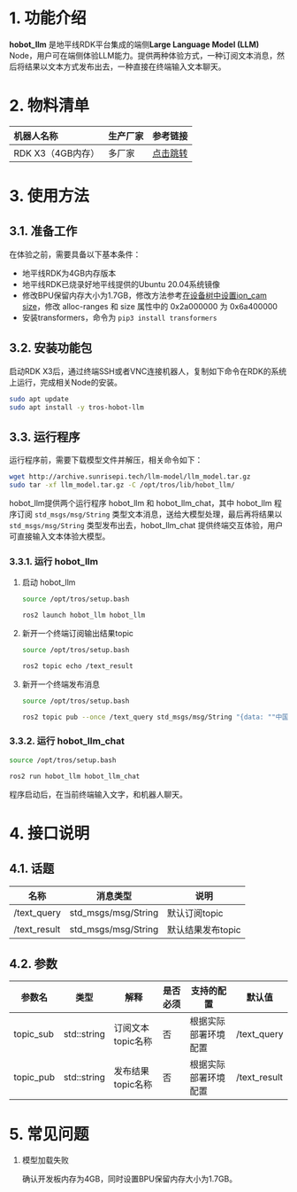 # 1. 功能介绍

**hobot_llm** 是地平线RDK平台集成的端侧**Large Language Model (LLM)** Node，用户可在端侧体验LLM能力。提供两种体验方式，一种订阅文本消息，然后将结果以文本方式发布出去，一种直接在终端输入文本聊天。

# 2. 物料清单

| 机器人名称        | 生产厂家 | 参考链接                                       |
| :---------------- | -------- | ---------------------------------------------- |
| RDK X3（4GB内存） | 多厂家   | [点击跳转](https://developer.horizon.cc/rdkx3) |

# 3. 使用方法

## 3.1. 准备工作

在体验之前，需要具备以下基本条件：

- 地平线RDK为4GB内存版本
- 地平线RDK已烧录好地平线提供的Ubuntu 20.04系统镜像
- 修改BPU保留内存大小为1.7GB，修改方法参考[在设备树中设置ion_cam size](https://developer.horizon.ai/api/v1/fileData/documents_rdk/system_software_development/driver_develop_guide/18-Memory_Managment_zh_CN.html#ion-cam-size)，修改 alloc-ranges 和 size 属性中的 0x2a000000 为 0x6a400000
- 安装transformers，命令为 `pip3 install transformers` 

## 3.2. 安装功能包

启动RDK X3后，通过终端SSH或者VNC连接机器人，复制如下命令在RDK的系统上运行，完成相关Node的安装。

```bash
sudo apt update
sudo apt install -y tros-hobot-llm
```

## 3.3. 运行程序

运行程序前，需要下载模型文件并解压，相关命令如下：

```bash
wget http://archive.sunrisepi.tech/llm-model/llm_model.tar.gz
sudo tar -xf llm_model.tar.gz -C /opt/tros/lib/hobot_llm/
```

hobot_llm提供两个运行程序 hobot_llm 和 hobot_llm_chat，其中 hobot_llm 程序订阅 `std_msgs/msg/String` 类型文本消息，送给大模型处理，最后再将结果以 `std_msgs/msg/String` 类型发布出去，hobot_llm_chat 提供终端交互体验，用户可直接输入文本体验大模型。

### 3.3.1. 运行 hobot_llm

1. 启动 hobot_llm

    ```bash
    source /opt/tros/setup.bash

    ros2 launch hobot_llm hobot_llm
    ```

2. 新开一个终端订阅输出结果topic

    ```bash
    source /opt/tros/setup.bash

    ros2 topic echo /text_result
    ```

3. 新开一个终端发布消息

    ```bash
    source /opt/tros/setup.bash

    ros2 topic pub --once /text_query std_msgs/msg/String "{data: ""中国的首都是哪里""}"
    ```

### 3.3.2. 运行 hobot_llm_chat

```bash
source /opt/tros/setup.bash

ros2 run hobot_llm hobot_llm_chat
```

程序启动后，在当前终端输入文字，和机器人聊天。

# 4. 接口说明

## 4.1. 话题

| 名称        | 消息类型            | 说明              |
| ----------- | ------------------- | ----------------- |
| /text_query | std_msgs/msg/String | 默认订阅topic     |
| /text_result  | std_msgs/msg/String | 默认结果发布topic |

## 4.2. 参数

| 参数名    | 类型        | 解释              | 是否必须 | 支持的配置           | 默认值       |
| --------- | ----------- | ----------------- | -------- | -------------------- | ------------ |
| topic_sub | std::string | 订阅文本topic名称 | 否       | 根据实际部署环境配置 | /text_query  |
| topic_pub | std::string | 发布结果topic名称 | 否       | 根据实际部署环境配置 | /text_result |

# 5. 常见问题

1. 模型加载失败

    确认开发板内存为4GB，同时设置BPU保留内存大小为1.7GB。